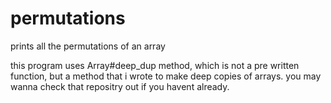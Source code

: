 # permutations
prints all the permutations of an array

this program uses Array#deep_dup method, which is not a pre written function, but a method that i wrote to make deep copies of arrays. you may wanna check that
repositry out if you havent already.
